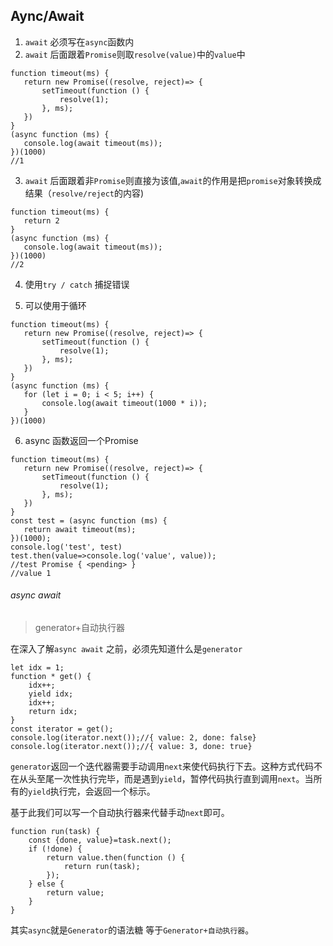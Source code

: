 ## Aync/Await


1. `await` 必须写在`async`函数内
2. `await` 后面跟着`Promise`则取`resolve(value)`中的`value`中

 ```
 function timeout(ms) {
    return new Promise((resolve, reject)=> {
        setTimeout(function () {
            resolve(1);
        }, ms);
    })
}
(async function (ms) {
    console.log(await timeout(ms));
})(1000)
//1
 ```
3. `await` 后面跟着非`Promise`则直接为该值,`await`的作用是把`promise`对象转换成结果（`resolve/reject`的内容)

 ```
 function timeout(ms) {
    return 2
}
(async function (ms) {
    console.log(await timeout(ms));
})(1000)
//2
 ```
4. 使用`try / catch` 捕捉错误

5. 可以使用于循环

 ```
 function timeout(ms) {
    return new Promise((resolve, reject)=> {
        setTimeout(function () {
            resolve(1);
        }, ms);
    })
}
(async function (ms) {
    for (let i = 0; i < 5; i++) {
        console.log(await timeout(1000 * i));
    }
})(1000)
 ```

6. async 函数返回一个Promise

 ```
function timeout(ms) {
    return new Promise((resolve, reject)=> {
        setTimeout(function () {
            resolve(1);
        }, ms);
    })
}
const test = (async function (ms) {
    return await timeout(ms);
})(1000);
console.log('test', test)
test.then(value=>console.log('value', value));
//test Promise { <pending> }
//value 1
```

###### async await
> generator+自动执行器

在深入了解`async await` 之前，必须先知道什么是`generator`

```
let idx = 1;
function * get() {
    idx++;
    yield idx;
    idx++;
    return idx;
}
const iterator = get();
console.log(iterator.next());//{ value: 2, done: false}
console.log(iterator.next());//{ value: 3, done: true}
```
`generator`返回一个迭代器需要手动调用`next`来使代码执行下去。这种方式代码不在从头至尾一次性执行完毕，而是遇到`yield`，暂停代码执行直到调用`next`。当所有的`yield`执行完，会返回一个标示。

基于此我们可以写一个自动执行器来代替手动`next`即可。

```
function run(task) {
    const {done, value}=task.next();
    if (!done) {
        return value.then(function () {
            return run(task);
        });
    } else {
        return value;
    }
}
```
其实`async`就是`Generator`的语法糖 等于`Generator+自动执行器`。
